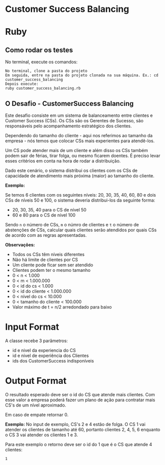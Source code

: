 # Customer Success Balancing

# Ruby

## Como rodar os testes

No terminal, execute os comandos:

```
No terminal, clone a pasta do projeto
Em seguida, entre na pasta do projeto clonada na sua máquina. Ex.: cd customer_success_balancing
Depois execute:
ruby customer_success_balancing.rb
```
## O Desafio - CustomerSuccess Balancing

Este desafio consiste em um sistema de balanceamento entre clientes e Customer Success (CSs). Os CSs são os Gerentes de Sucesso, são responsáveis pelo acompanhamento estratégico dos clientes.

Dependendo do tamanho do cliente - aqui nos referimos ao tamanho da empresa - nós temos que colocar CSs mais experientes para atendê-los.

Um CS pode atender mais de um cliente e além disso os CSs também podem sair de férias, tirar folga, ou mesmo ficarem doentes. É preciso levar esses critérios em conta na hora de rodar a distribuição.

Dado este cenário, o sistema distribui os clientes com os CSs de capacidade de atendimento mais próxima (maior) ao tamanho do cliente.

**Exemplo:**

Se temos 6 clientes com os seguintes níveis: 20, 30, 35, 40, 60, 80 e dois CSs de níveis 50 e 100, o sistema deveria distribui-los da seguinte forma:

- 20, 30, 35, 40 para o CS de nível 50
- 60 e 80 para o CS de nível 100

Sendo `n` o número de CSs, `m` o númro de clientes e `t` o número de abstenções de CSs, calcular quais clientes serão atendidos por quais CSs de acordo com as regras apresentadas.


**Observações:**

- Todos os CSs têm níveis diferentes
- Não há limite de clientes por CS
- Um cliente pode ficar sem ser atendido
- Clientes podem ter o mesmo tamanho
- 0 < n < 1.000
- 0 < m < 1.000.000
- 0 < id do cs < 1.000
- 0 < id do cliente < 1.000.000
- 0 < nível do cs < 10.000
- 0 < tamanho do cliente < 100.000
- Valor máximo de t = n/2 arredondado para baixo

# Input Format

A classe recebe 3 parâmetros:

- id e nivel da experiencia do CS
- id e nivel de experiência dos Clientes
- ids dos CustomerSuccess indisponíveis


# Output Format

O resultado esperado deve ser o id do CS que atende mais clientes. Com esse valor a empresa poderá fazer um plano de ação para contratar mais CS's de um nível aproximado.

Em caso de empate retornar 0.

**Exemplo:** No input de exemplo, CS's 2 e 4 estão de folga. O CS 1 vai atender os clientes de tamanho até 60, portanto clientes 2, 4, 5, 6 enquanto o CS 3 vai atender os clientes 1 e 3.

Para este exemplo o retorno deve ser o id do 1 que é o CS que atende 4 clientes:

```
1
```
